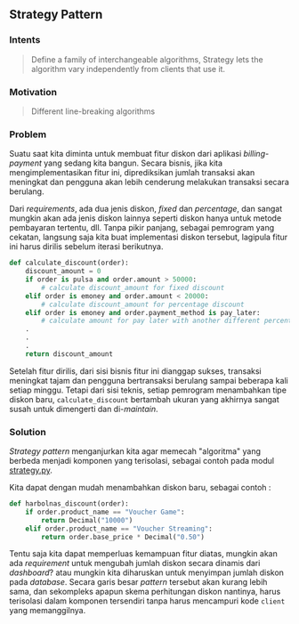 ## Strategy Pattern
### Intents 
> Define a family of interchangeable algorithms, Strategy lets the algorithm vary independently from clients that use it.

### Motivation
> Different line-breaking algorithms

### Problem
Suatu saat kita diminta untuk membuat fitur diskon dari aplikasi *billing-payment* yang sedang kita bangun.
Secara bisnis, jika kita mengimplementasikan fitur ini, diprediksikan jumlah transaksi akan meningkat dan pengguna akan lebih 
cenderung melakukan transaksi secara berulang.

Dari *requirements*, ada dua jenis diskon, *fixed* dan *percentage*, dan sangat mungkin akan ada 
jenis diskon lainnya seperti diskon hanya untuk metode pembayaran tertentu, dll. Tanpa pikir panjang, sebagai pemrogram yang cekatan,
langsung saja kita buat implementasi diskon tersebut, lagipula fitur ini harus dirilis sebelum iterasi berikutnya. 

```python
def calculate_discount(order):
    discount_amount = 0
    if order is pulsa and order.amount > 50000:
        # calculate discount_amount for fixed discount
    elif order is emoney and order.amount < 20000:
        # calculate discount_amount for percentage discount
    elif order is emoney and order.payment_method is pay_later:
        # calculate amount for pay later with another different percentage discount
    .
    .
    .
    return discount_amount
```

Setelah fitur dirilis, dari sisi bisnis fitur ini dianggap sukses, transaksi meningkat tajam 
dan pengguna bertransaksi berulang sampai beberapa kali setiap minggu. Tetapi dari sisi teknis, 
setiap pemrogram menambahkan tipe diskon baru, `calculate_discount` bertambah ukuran yang akhirnya sangat susah untuk 
dimengerti dan di-*maintain*.

### Solution
*Strategy pattern* menganjurkan kita agar memecah "algoritma" yang berbeda menjadi komponen yang terisolasi, 
sebagai contoh pada modul [strategy.py](strategy.py).

Kita dapat dengan mudah menambahkan diskon baru, sebagai contoh :

```python
def harbolnas_discount(order):
    if order.product_name == "Voucher Game":
        return Decimal("10000")
    elif order.product_name == "Voucher Streaming":
        return order.base_price * Decimal("0.50")
```

Tentu saja kita dapat memperluas kemampuan fitur diatas, 
mungkin akan ada *requirement* untuk mengubah jumlah diskon secara dinamis dari *dashboard*? atau mungkin kita 
diharuskan  untuk menyimpan jumlah diskon pada *database*.
Secara garis besar *pattern* tersebut akan kurang lebih sama, dan sekompleks apapun skema perhitungan diskon nantinya, 
harus terisolasi dalam komponen tersendiri tanpa harus mencampuri kode `client` yang memanggilnya. 


